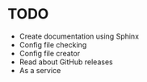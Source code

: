 # TODO
- Create documentation using Sphinx
- Config file checking
- Config file creator
- Read about GitHub releases
- As a service